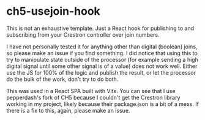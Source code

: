 # ch5-usejoin-hook
This is not an exhaustive template. Just a React hook for publishing to and subscribing from your Crestron controller over join numbers.

I have not personally tested it for anything other than digital (boolean) joins, so please make an issue if you find something. I did notice that using this to try to manipulate state outside of the processor (for example sending a high digital signal until some other signal is of a value) does not work well. Either use the JS for 100% of the logic and publish the result, or let the processor do the bulk of the work, don't try to do both.

This was used in a React SPA built with Vite. You can see that I use pepperdash's fork of CH5 because I couldn't get the Crestron library working in my project, likely because their package.json is a bit of a mess. If there is a fix to this, again, please make an issue. 
